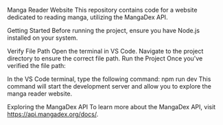 Manga Reader Website
This repository contains code for a website dedicated to reading manga, utilizing the MangaDex API.

Getting Started
Before running the project, ensure you have Node.js installed on your system.

Verify File Path
Open the terminal in VS Code.
Navigate to the project directory to ensure the correct file path.
Run the Project
Once you've verified the file path:

In the VS Code terminal, type the following command:
npm run dev
This command will start the development server and allow you to explore the manga reader website.


Exploring the MangaDex API
To learn more about the MangaDex API, visit https://api.mangadex.org/docs/.
